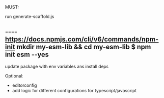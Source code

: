 MUST:

run generate-scaffold.js

---- https://docs.npmjs.com/cli/v6/commands/npm-init
mkdir my-esm-lib && cd my-esm-lib
$ npm init esm --yes
-----

update package with env variables ans install deps


Optional:

- editorconfig
- add logic for different configurations for typescript/javascript


